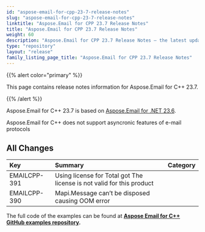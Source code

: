```yaml
---
id: "aspose-email-for-cpp-23-7-release-notes"
slug: "aspose-email-for-cpp-23-7-release-notes"
linktitle: "Aspose.Email for CPP 23.7 Release Notes"
title: "Aspose.Email for CPP 23.7 Release Notes"
weight: 60
description: "Aspose.Email for CPP 23.7 Release Notes – the latest updates and fixes."
type: "repository"
layout: "release"
family_listing_page_title: "Aspose.Email for CPP 23.7 Release Notes"
---
```


{{% alert color="primary" %}}

This page contains release notes information for Aspose.Email for C++ 23.7.

{{% /alert %}}

Aspose.Email for C++ 23.7 is based on [Aspose.Email for .NET 23.6](/email/net/release-notes/2023/aspose-email-for-net-23-6-release-notes/).

Aspose.Email for C++ does not support asyncronic features of e-mail protocols

## **All Changes**

|**Key**|**Summary**|**Category**|
| :- | :- | :- |
|EMAILCPP-391|Using license for Total got The license is not valid for this product
|EMAILCPP-390|Mapi.Message can’t be disposed causing OOM error|


The full code of the examples can be found at **[Aspose Email for C++ GitHub examples repository](https://github.com/aspose-email/Aspose.Email-for-C).**
